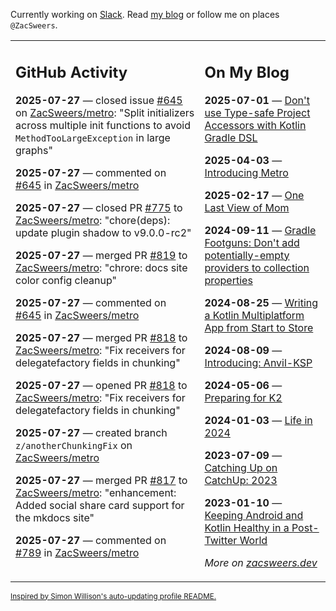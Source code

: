 Currently working on [Slack](https://slack.com/). Read [my blog](https://zacsweers.dev/) or follow me on places `@ZacSweers`.

<table><tr><td valign="top" width="60%">

## GitHub Activity
<!-- githubActivity starts -->
**2025-07-27** — closed issue [#645](https://github.com/ZacSweers/metro/issues/645) on [ZacSweers/metro](https://github.com/ZacSweers/metro): "Split initializers across multiple init functions to avoid `MethodTooLargeException` in large graphs"

**2025-07-27** — commented on [#645](https://github.com/ZacSweers/metro/issues/645#issuecomment-3124785585) in [ZacSweers/metro](https://github.com/ZacSweers/metro)

**2025-07-27** — closed PR [#775](https://github.com/ZacSweers/metro/pull/775) to [ZacSweers/metro](https://github.com/ZacSweers/metro): "chore(deps): update plugin shadow to v9.0.0-rc2"

**2025-07-27** — merged PR [#819](https://github.com/ZacSweers/metro/pull/819) to [ZacSweers/metro](https://github.com/ZacSweers/metro): "chrore: docs site color config cleanup"

**2025-07-27** — commented on [#645](https://github.com/ZacSweers/metro/issues/645#issuecomment-3124658616) in [ZacSweers/metro](https://github.com/ZacSweers/metro)

**2025-07-27** — merged PR [#818](https://github.com/ZacSweers/metro/pull/818) to [ZacSweers/metro](https://github.com/ZacSweers/metro): "Fix receivers for delegatefactory fields in chunking"

**2025-07-27** — opened PR [#818](https://github.com/ZacSweers/metro/pull/818) to [ZacSweers/metro](https://github.com/ZacSweers/metro): "Fix receivers for delegatefactory fields in chunking"

**2025-07-27** — created branch `z/anotherChunkingFix` on [ZacSweers/metro](https://github.com/ZacSweers/metro)

**2025-07-27** — merged PR [#817](https://github.com/ZacSweers/metro/pull/817) to [ZacSweers/metro](https://github.com/ZacSweers/metro): "enhancement: Added social share card support for the mkdocs site"

**2025-07-27** — commented on [#789](https://github.com/ZacSweers/metro/pull/789#issuecomment-3124567217) in [ZacSweers/metro](https://github.com/ZacSweers/metro)
<!-- githubActivity ends -->
</td><td valign="top" width="40%">

## On My Blog
<!-- blog starts -->
**2025-07-01** — [Don't use Type-safe Project Accessors with Kotlin Gradle DSL](https://www.zacsweers.dev/dont-use-type-safe-project-accessors-with-kotlin-gradle-dsl/)

**2025-04-03** — [Introducing Metro](https://www.zacsweers.dev/introducing-metro/)

**2025-02-17** — [One Last View of Mom](https://www.zacsweers.dev/one-last-view-of-mom/)

**2024-09-11** — [Gradle Footguns: Don't add potentially-empty providers to collection properties](https://www.zacsweers.dev/gradle-footgun-adding-empty-providers-to-collection-properties/)

**2024-08-25** — [Writing a Kotlin Multiplatform App from Start to Store](https://www.zacsweers.dev/writing-a-kotlin-multiplatform-app-from-start-to-store/)

**2024-08-09** — [Introducing: Anvil-KSP](https://www.zacsweers.dev/introducing-anvil-ksp/)

**2024-05-06** — [Preparing for K2](https://www.zacsweers.dev/preparing-for-k2/)

**2024-01-03** — [Life in 2024](https://www.zacsweers.dev/life-in-2024/)

**2023-07-09** — [Catching Up on CatchUp: 2023](https://www.zacsweers.dev/catching-up-on-catchup-2023/)

**2023-01-10** — [Keeping Android and Kotlin Healthy in a Post-Twitter World](https://www.zacsweers.dev/keeping-android-healthy/)
<!-- blog ends -->
_More on [zacsweers.dev](https://zacsweers.dev/)_
</td></tr></table>

<sub><a href="https://simonwillison.net/2020/Jul/10/self-updating-profile-readme/">Inspired by Simon Willison's auto-updating profile README.</a></sub>